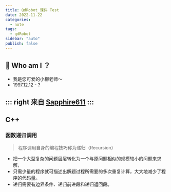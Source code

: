 ```yaml
---
title: QdRobot_课件 Test
date: 2022-11-22
categories:
  - note
tags:
  - qdRobot
sidebar: "auto"
publish: false
---
```


## 👋 Who am I ？

- 我是您可爱的小柳老师～
- 1997.12.12 - ?

::: right
来自 [Sapphire611](http://www.sapphire611.com)
:::
---

## C++

### 函数递归调用

> 程序调用自身的编程技巧称为递归（Recursion）

- 把一个大型复杂的问题层层转化为一个与原问题相似的规模较小的问题来求解，
- 只需少量的程序就可描述出解题过程所需要的多次重复计算，大大地减少了程序的代码量。
- 递归需要有边界条件、递归前进段和递归返回段。

<!-- ## Python -->


